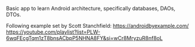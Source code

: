 Basic app to learn Android architecture, specifically databases, DAOs, DTOs.

Following example set by Scott Stanchfield:
https://androidbyexample.com/
https://youtube.com/playlist?list=PLW-6wqFEcgTqm1zT8bnsACbpP5NHNA8FY&si=wCr8MryzuR8nf8oL
